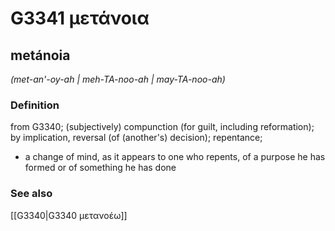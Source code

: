 # G3341 μετάνοια

## metánoia

_(met-an'-oy-ah | meh-TA-noo-ah | may-TA-noo-ah)_

### Definition

from G3340; (subjectively) compunction (for guilt, including reformation); by implication, reversal (of (another's) decision); repentance; 

- a change of mind, as it appears to one who repents, of a purpose he has formed or of something he has done

### See also

[[G3340|G3340 μετανοέω]]
